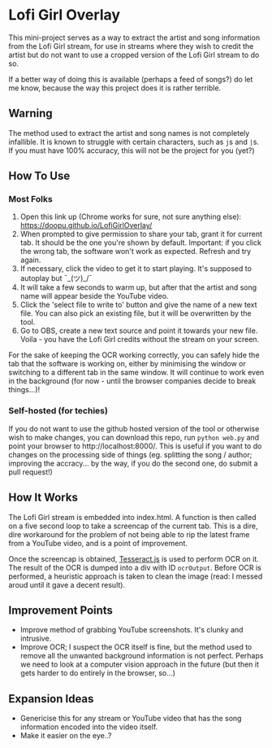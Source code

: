 Lofi Girl Overlay
====================
This mini-project serves as a way to extract the artist and song information from the Lofi Girl stream, for use in streams where they wish to credit the artist but do not want to use a cropped version of the Lofi Girl stream to do so.

If a better way of doing this is available (perhaps a feed of songs?) do let me know, because the way this project does it is rather terrible.

Warning
---------
The method used to extract the artist and song names is not completely infallible. It is known to struggle with certain characters, such as `j`s and `|`s. If you must have 100% accuracy, this will not be the project for you (yet?)

How To Use
-----------
### Most Folks
1. Open this link up (Chrome works for sure, not sure anything else): https://doopu.github.io/LofiGirlOverlay/
2. When prompted to give permission to share your tab, grant it for current tab. It should be the one you're shown by default. Important: if you click the wrong tab, the software won't work as expected. Refresh and try again.
3. If necessary, click the video to get it to start playing. It's supposed to autoplay but ¯\_(ツ)_/¯
4. It will take a few seconds to warm up, but after that the artist and song name will appear beside the YouTube video.
5. Click the 'select file to write to' button and give the name of a new text file. You can also pick an existing file, but it will be overwritten by the tool.
6. Go to OBS, create a new text source and point it towards your new file. Voila - you have the Lofi Girl credits without the stream on your screen.

For the sake of keeping the OCR working correctly, you can safely hide the tab that the software is working on, either by minimising the window or switching to a different tab in the same window. It will continue to work even in the background (for now - until the browser companies decide to break things...)!

### Self-hosted (for techies)
If you do not want to use the github hosted version of the tool or otherwise wish to make changes, you can download this repo, run `python web.py` and point your browser to http://localhost:8000/. This is useful if you want to do changes on the processing side of things (eg. splitting the song / author; improving the accracy... by the way, if you do the second one, do submit a pull request!)

How It Works
--------------
The Lofi Girl stream is embedded into index.html. A function is then called on a five second loop to take a screencap of the current tab. This is a dire, dire workaround for the problem of not being able to rip the latest frame from a YouTube video, and is a point of improvement.

Once the screencap is obtained, [Tesseract.js](https://tesseract.projectnaptha.com/) is used to perform OCR on it. The result of the OCR is dumped into a div with ID  `ocrOutput`. Before OCR is performed, a heuristic approach is taken to clean the image (read: I messed aroud until it gave a decent result).

Improvement Points
----------------------
- Improve method of grabbing YouTube screenshots. It's clunky and intrusive.
- Improve OCR; I suspect the OCR itself is fine, but the method used to remove all the unwanted background information is not perfect. Perhaps we need to look at a computer vision approach in the future (but then it gets harder to do entirely in the browser, so...)

Expansion Ideas
-------------------
- Genericise this for any stream or YouTube video that has the song information encoded into the video itself.
- Make it easier on the eye..?
